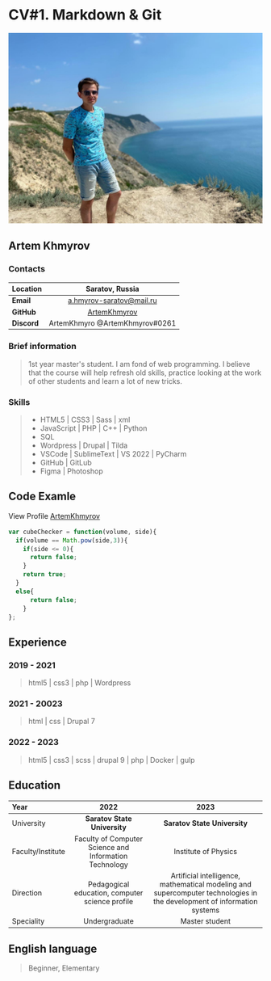 # CV#1. Markdown & Git

![Picture](src/img/photo.jpg)

## Artem Khmyrov

### Contacts

|**Location**  |Saratov, Russia                                  |
|:-------------|:-----------------------------------------------:|
|**Email**     |a.hmyrov-saratov@mail.ru                         |
|**GitHub**    |[ArtemKhmyrov](https://github.com/ArtemKhmyrov)  |
|**Discord**   |ArtemKhmyro     @ArtemKhmyrov#0261               |

### Brief information

> 1st year master's student. I am fond of web programming. I believe that the course will help refresh old skills, practice looking at the work of other students and learn a lot of new tricks.


### Skills

> - HTML5 | CSS3 | Sass | xml
> - JavaScript | PHP | C++ | Python 
> - SQL
> - Wordpress | Drupal | Tilda
> - VSCode | SublimeText | VS 2022 | PyCharm
> - GitHub | GitLub
> - Figma | Photoshop


## Code Examle

View Profile [ArtemKhmyrov](https://www.codewars.com/users/ArtemKhmyrov/completed_solutions)

```javascript
var cubeChecker = function(volume, side){
  if(volume == Math.pow(side,3)){
    if(side <= 0){
      return false;
    }
    return true;
  }
  else{
      return false;
    }
};
```
## Experience

### 2019 - 2021

> html5 | css3 | php | Wordpress

### 2021 - 20023

> html | css | Drupal 7

### 2022 - 2023

> html5 | css3 | scss | drupal 9 | php | Docker | gulp 


## Education

|Year                | 2022                                                    |               2023          |
|:-------------------|:-------------------------------------------------------:| :--------------------------:|
|University          |**Saratov State University**                             |**Saratov State University** |
|Faculty/Institute   |Faculty of Computer Science and Information Technology   |Institute of Physics         |
|Direction           |  Pedagogical education, computer science profile        |Artificial intelligence, mathematical modeling and supercomputer technologies in the development of information systems|
|Speciality          |Undergraduate                                            |Master student               |


## English language 

> Beginner, Elementary